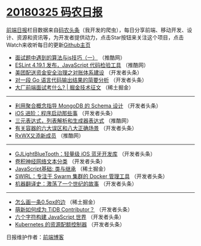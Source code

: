 # [20180325 码农日报](http://hao.caibaojian.com/date/2018/03/25)

[前端日报](http://caibaojian.com/c/news)栏目数据来自[码农头条](http://hao.caibaojian.com/)（我开发的爬虫），每日分享前端、移动开发、设计、资源和资讯等，为开发者提供动力，点击Star按钮来关注这个项目，点击Watch来收听每日的更新[Github主页](https://github.com/kujian/frontendDaily)
* [面试题中遇到的算法与js技巧（一）](http://hao.caibaojian.com/68303.html) （推酷网）
* [ESLint 4.19.1 发布，JavaScript 代码检验工具](http://hao.caibaojian.com/68305.html) （推酷网）
* [美团配送资金安全治理之对账体系建设](http://hao.caibaojian.com/68278.html) （开发者头条）
* [对一段 Go 语言代码输出结果的简要分析](http://hao.caibaojian.com/68280.html) （开发者头条）
* [大厂前端面试考什么? | 掘金技术征文](http://hao.caibaojian.com/68309.html) （稀土掘金）

***
* [利用聚合概念指导 MongoDB 的 Schema 设计](http://hao.caibaojian.com/68283.html) （开发者头条）
* [iOS 进阶：程序启动那些事](http://hao.caibaojian.com/68285.html) （开发者头条）
* [三元表达式，列表解析和生成器表达式](http://hao.caibaojian.com/68302.html) （推酷网）
* [有关容器的六大误区和八大正确场景](http://hao.caibaojian.com/68279.html) （开发者头条）
* [RxWX又添新成员](http://hao.caibaojian.com/68304.html) （推酷网）

***
* [GJLightBlueTooth：轻量级 iOS 蓝牙开发库](http://hao.caibaojian.com/68284.html) （开发者头条）
* [卷积神经网络文本分类](http://hao.caibaojian.com/68281.html) （开发者头条）
* [JavaScript基础: 类与继承](http://hao.caibaojian.com/68308.html) （稀土掘金）
* [SWIRL：专注于 Swarm 集群的 Docker 管理工具](http://hao.caibaojian.com/68282.html) （开发者头条）
* [机器翻译史：激荡了一个世纪的故事](http://hao.caibaojian.com/68286.html) （开发者头条）

***
* [怎么画一条0.5px的边](http://hao.caibaojian.com/68276.html) （稀土掘金）
* [萌新如何成为 TiDB Contributor？](http://hao.caibaojian.com/68287.html) （开发者头条）
* [六个字符构建 JavaScript 世界](http://hao.caibaojian.com/68277.html) （开发者头条）
* [Kubernetes 的资源配额控制器](http://hao.caibaojian.com/68288.html) （开发者头条）

日报维护作者：[前端博客](http://caibaojian.com/) 